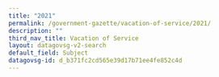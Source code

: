 ```yaml
---
title: "2021"
permalink: /government-gazette/vacation-of-service/2021/
description: ""
third_nav_title: Vacation of Service
layout: datagovsg-v2-search
default_field: Subject
datagovsg-id: d_b371fc2cd565e39d17b71ee4fe852c4d
---
```

